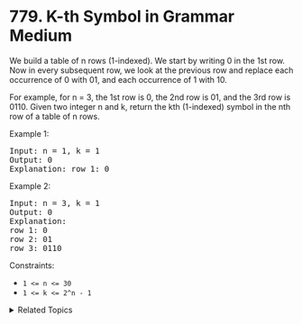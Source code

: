 # 779. K-th Symbol in Grammar<br> Medium

We build a table of n rows (1-indexed). We start by writing 0 in the 1st row. Now in every subsequent row, we look at the previous row and replace each occurrence of 0 with 01, and each occurrence of 1 with 10.

For example, for n = 3, the 1st row is 0, the 2nd row is 01, and the 3rd row is 0110.
Given two integer n and k, return the kth (1-indexed) symbol in the nth row of a table of n rows.

Example 1:

<pre>
Input: n = 1, k = 1
Output: 0
Explanation: row 1: 0
</pre>

Example 2:

<pre>
Input: n = 3, k = 1
Output: 0
Explanation:
row 1: 0
row 2: 01
row 3: 0110
</pre>

Constraints:

- `1 <= n <= 30`
- `1 <= k <= 2^n - 1`

<details>

<summary> Related Topics </summary>

-   `String`
-   `Simulation`

</details>

